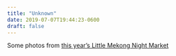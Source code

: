```yaml
---
title: "Unknown"
date: 2019-07-07T19:44:23-0600
draft: false
---
```


Some photos from [this year’s Little Mekong Night Market](https://flickr.com/photos/87955353@N00/sets/72157709478533021)

